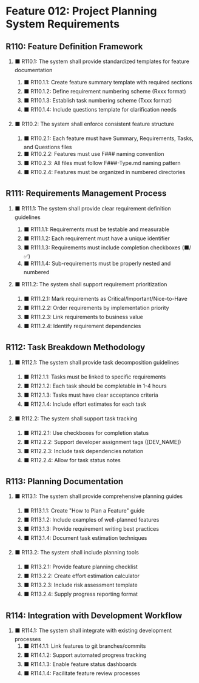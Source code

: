 # Feature 012: Project Planning System Requirements

## R110: Feature Definition Framework

1. ⬛ R110.1: The system shall provide standardized templates for feature documentation
   1. ⬛ R110.1.1: Create feature summary template with required sections
   2. ⬛ R110.1.2: Define requirement numbering scheme (Rxxx format)
   3. ⬛ R110.1.3: Establish task numbering scheme (Txxx format)
   4. ⬛ R110.1.4: Include questions template for clarification needs

2. ⬛ R110.2: The system shall enforce consistent feature structure
   1. ⬛ R110.2.1: Each feature must have Summary, Requirements, Tasks, and Questions files
   2. ⬛ R110.2.2: Features must use F### naming convention
   3. ⬛ R110.2.3: All files must follow F###-Type.md naming pattern
   4. ⬛ R110.2.4: Features must be organized in numbered directories

## R111: Requirements Management Process

1. ⬛ R111.1: The system shall provide clear requirement definition guidelines
   1. ⬛ R111.1.1: Requirements must be testable and measurable
   2. ⬛ R111.1.2: Each requirement must have a unique identifier
   3. ⬛ R111.1.3: Requirements must include completion checkboxes (⬛/✅)
   4. ⬛ R111.1.4: Sub-requirements must be properly nested and numbered

2. ⬛ R111.2: The system shall support requirement prioritization
   1. ⬛ R111.2.1: Mark requirements as Critical/Important/Nice-to-Have
   2. ⬛ R111.2.2: Order requirements by implementation priority
   3. ⬛ R111.2.3: Link requirements to business value
   4. ⬛ R111.2.4: Identify requirement dependencies

## R112: Task Breakdown Methodology

1. ⬛ R112.1: The system shall provide task decomposition guidelines
   1. ⬛ R112.1.1: Tasks must be linked to specific requirements
   2. ⬛ R112.1.2: Each task should be completable in 1-4 hours
   3. ⬛ R112.1.3: Tasks must have clear acceptance criteria
   4. ⬛ R112.1.4: Include effort estimates for each task

2. ⬛ R112.2: The system shall support task tracking
   1. ⬛ R112.2.1: Use checkboxes for completion status
   2. ⬛ R112.2.2: Support developer assignment tags ([DEV_NAME])
   3. ⬛ R112.2.3: Include task dependencies notation
   4. ⬛ R112.2.4: Allow for task status notes

## R113: Planning Documentation

1. ⬛ R113.1: The system shall provide comprehensive planning guides
   1. ⬛ R113.1.1: Create "How to Plan a Feature" guide
   2. ⬛ R113.1.2: Include examples of well-planned features
   3. ⬛ R113.1.3: Provide requirement writing best practices
   4. ⬛ R113.1.4: Document task estimation techniques

2. ⬛ R113.2: The system shall include planning tools
   1. ⬛ R113.2.1: Provide feature planning checklist
   2. ⬛ R113.2.2: Create effort estimation calculator
   3. ⬛ R113.2.3: Include risk assessment template
   4. ⬛ R113.2.4: Supply progress reporting format

## R114: Integration with Development Workflow

1. ⬛ R114.1: The system shall integrate with existing development processes
   1. ⬛ R114.1.1: Link features to git branches/commits
   2. ⬛ R114.1.2: Support automated progress tracking
   3. ⬛ R114.1.3: Enable feature status dashboards
   4. ⬛ R114.1.4: Facilitate feature review processes
